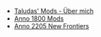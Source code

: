 - [Taludas' Mods - Über mich](/de/README.md)
- [Anno 1800 Mods](/de/Anno1800/Anno1800.md)
- [Anno 2205 New Frontiers](/de/Anno2205/Anno2205NewFrontiers.md)